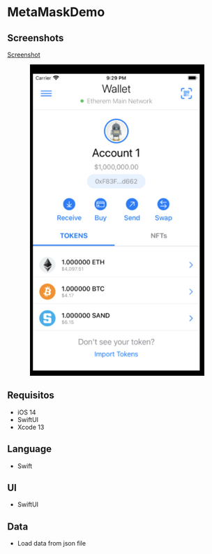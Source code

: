 # MetaMaskDemo
## Screenshots

[Screenshot](https://github.com/fengfengscau/MetaMaskDemo/blob/main/video.gif)

<p align="center">
      <img src="https://github.com/fengfengscau/MetaMaskDemo/blob/main/screenShot.jpg" width = "400">
</p>

## Requisitos
- iOS 14
- SwiftUI
- Xcode 13

## Language 

- Swift

## UI

- SwiftUI

## Data

- Load data from json file






